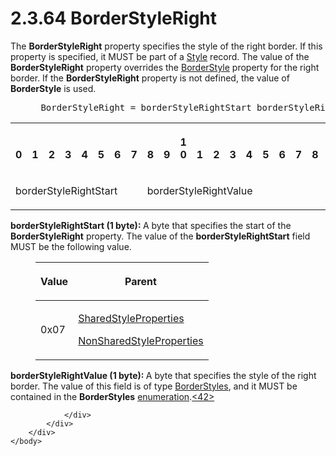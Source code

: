 <html dir="LTR" xmlns:mshelp="http://msdn.microsoft.com/mshelp" xmlns:ddue="http://ddue.schemas.microsoft.com/authoring/2003/5" xmlns:xlink="http://www.w3.org/1999/xlink" xmlns:tool="http://www.microsoft.com/tooltip">
    <head>
        <meta http-equiv="Content-Type" content="text/html; CHARSET=utf-8"></meta>
        <meta name="save" content="history"></meta>
        <title>2.3.64 BorderStyleRight</title>
        <xml>
            <mshelp:toctitle title="2.3.64 BorderStyleRight"></mshelp:toctitle>
            <mshelp:rltitle title="[MS-RPL]: BorderStyleRight"></mshelp:rltitle>
            <mshelp:keyword index="A" term="cf396273-185b-4eed-8f12-022279ddda3a"></mshelp:keyword>
            <mshelp:attr name="DCSext.ContentType" value="open specification"></mshelp:attr>
            <mshelp:attr name="AssetID" value="cf396273-185b-4eed-8f12-022279ddda3a"></mshelp:attr>
            <mshelp:attr name="TopicType" value="kbRef"></mshelp:attr>
            <mshelp:attr name="DCSext.Title" value="[MS-RPL]: BorderStyleRight" />
        </xml>
    </head>
    <body>
        <div id="header">
            <h1 class="heading">2.3.64 BorderStyleRight</h1>
        </div>
        <div id="mainSection">
            <div id="mainBody">
                <div id="allHistory" class="saveHistory"></div>
                <div id="sectionSection0" class="section" name="collapseableSection">
                    

<p>The <b>BorderStyleRight</b> property specifies the style of
the right border. If this property is specified, it MUST be part of a <a href="04bf25a1-2f43-4acf-b9eb-b9fa2dc45202.html">Style</a> record. The value of
the <b>BorderStyleRight</b> property overrides the <a href="9809b305-9266-4a6f-b767-1053cb8a20be.html">BorderStyle</a> property for
the right border. If the <b>BorderStyleRight</b> property is not defined, the
value of <b>BorderStyle</b> is used.           </p>

<dl>
<dd>
<div><pre> BorderStyleRight = borderStyleRightStart borderStyleRightValue
</pre></div>
</dd></dl>

<table>
 <tr>
  <th><p><br>0</p></th>
  <th><p><br>1</p></th>
  <th><p><br>2</p></th>
  <th><p><br>3</p></th>
  <th><p><br>4</p></th>
  <th><p><br>5</p></th>
  <th><p><br>6</p></th>
  <th><p><br>7</p></th>
  <th><p><br>8</p></th>
  <th><p><br>9</p></th>
  <th><p>1<br>0</p></th>
  <th><p><br>1</p></th>
  <th><p><br>2</p></th>
  <th><p><br>3</p></th>
  <th><p><br>4</p></th>
  <th><p><br>5</p></th>
  <th><p><br>6</p></th>
  <th><p><br>7</p></th>
  <th><p><br>8</p></th>
  <th><p><br>9</p></th>
  <th><p>2<br>0</p></th>
  <th><p><br>1</p></th>
  <th><p><br>2</p></th>
  <th><p><br>3</p></th>
  <th><p><br>4</p></th>
  <th><p><br>5</p></th>
  <th><p><br>6</p></th>
  <th><p><br>7</p></th>
  <th><p><br>8</p></th>
  <th><p><br>9</p></th>
  <th><p>3<br>0</p></th>
  <th><p><br>1</p></th>
 </tr>
 <tr>
  <td colspan="8">
  <p>borderStyleRightStart</p>
  </td>
  <td colspan="8">
  <p>borderStyleRightValue</p>
  </td>
  
 </tr>
</table>

<p><b>borderStyleRightStart (1 byte): </b>A byte that
specifies the start of the <b>BorderStyleRight</b> property. The value of the <b>borderStyleRightStart</b>
field MUST be the following value.</p>

<dl>
<dd>
<table>
 <thead>
  <tr>
   <th>
   <p>Value</p>
   </th>
   <th>
   <p>Parent</p>
   </th>
  </tr>
 </thead>
 <tr>
  <td>
  <p>0x07</p>
  </td>
  <td>
  <p><a href="8e7ad65c-8fc2-4a04-a02f-be9fe5b91d1e.html">SharedStyleProperties</a></p>
  <p><a href="19ef92ab-7c9f-454f-874d-b6b04b92b117.html">NonSharedStyleProperties</a></p>
  </td>
 </tr>
</table>
</dd></dl>

<p><b>borderStyleRightValue (1 byte): </b>A byte that
specifies the style of the right border. The value of this field is of type <a href="a992d727-6fbc-4811-a0eb-9c6717446701.html">BorderStyles</a>, and it MUST
be contained in the <b>BorderStyles</b> <a href="75ae48f7-746b-4b41-919c-6699fa28b3ef.html#gt_846463b5-421c-4d6b-8d82-79d44db666fa">enumeration</a>.<a id="Appendix_A_Target_42"></a><a href="1d022514-2a2f-41df-b2f8-36f19e474fa5.html#Appendix_A_42" aria-label="Product behavior note 42">&lt;42&gt;</a></p>


                </div>
            </div>
        </div>
    </body>
</html>
